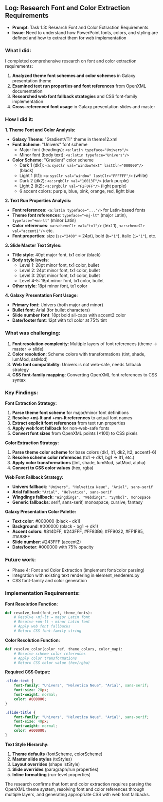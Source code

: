 ## Log: Research Font and Color Extraction Requirements

- **Prompt**: Task 1.3: Research Font and Color Extraction Requirements
- **Issue**: Need to understand how PowerPoint fonts, colors, and styling are defined and how to extract them for web implementation

### What I did:

I completed comprehensive research on font and color extraction requirements:

1. **Analyzed theme font schemes and color schemes** in Galaxy presentation theme
2. **Examined text run properties and font references** from OpenXML documentation
3. **Researched web font fallback strategies** and CSS font-family implementation
4. **Cross-referenced font usage** in Galaxy presentation slides and master

### How I did it:

**1. Theme Font and Color Analysis:**
- **Galaxy Theme**: "GradientVTI" theme in theme12.xml
- **Font Scheme**: "Univers" font scheme
  - Major font (headings): `<a:latin typeface="Univers"/>`
  - Minor font (body text): `<a:latin typeface="Univers"/>`
- **Color Scheme**: "Gradient" color scheme
  - Dark 1 (dk1): `<a:sysClr val="windowText" lastClr="000000"/>` (black)
  - Light 1 (lt1): `<a:sysClr val="window" lastClr="FFFFFF"/>` (white)
  - Dark 2 (dk2): `<a:srgbClr val="10013F"/>` (dark purple)
  - Light 2 (lt2): `<a:srgbClr val="F2F0FF"/>` (light purple)
  - 6 accent colors: purple, blue, pink, orange, red, light blue

**2. Text Run Properties Analysis:**
- **Font references**: `<a:latin typeface="..."/>` for Latin-based fonts
- **Theme font references**: `typeface="+mj-lt"` (major Latin), `typeface="+mn-lt"` (minor Latin)
- **Color references**: `<a:schemeClr val="tx1"/>` (text 1), `<a:schemeClr val="accent1"/>` etc.
- **Font properties**: size (`sz="2400"` = 24pt), bold (`b="1"`), italic (`i="1"`), etc.

**3. Slide Master Text Styles:**
- **Title style**: 40pt major font, tx1 color (black)
- **Body style levels**:
  - Level 1: 28pt minor font, tx1 color, bullet
  - Level 2: 24pt minor font, tx1 color, bullet
  - Level 3: 20pt minor font, tx1 color, bullet
  - Level 4-5: 18pt minor font, tx1 color, bullet
- **Other style**: 18pt minor font, tx1 color

**4. Galaxy Presentation Font Usage:**
- **Primary font**: Univers (both major and minor)
- **Bullet font**: Arial (for bullet characters)
- **Slide number font**: 18pt bold all-caps with accent2 color
- **Date/footer font**: 12pt with tx1 color at 75% tint

### What was challenging:

1. **Font resolution complexity**: Multiple layers of font references (theme → master → slide)
2. **Color resolution**: Scheme colors with transformations (tint, shade, lumMod, satMod)
3. **Web font compatibility**: Univers is not web-safe, needs fallback strategy
4. **CSS font-family mapping**: Converting OpenXML font references to CSS syntax

### Key Findings:

**Font Extraction Strategy:**
1. **Parse theme font scheme** for major/minor font definitions
2. **Resolve +mj-lt and +mn-lt references** to actual font names
3. **Extract explicit font references** from text run properties
4. **Apply web font fallback** for non-web-safe fonts
5. **Convert font sizes** from OpenXML points (×100) to CSS pixels

**Color Extraction Strategy:**
1. **Parse theme color scheme** for base colors (dk1, lt1, dk2, lt2, accent1-6)
2. **Resolve scheme color references** (tx1 → dk1, bg1 → lt1, etc.)
3. **Apply color transformations** (tint, shade, lumMod, satMod, alpha)
4. **Convert to CSS color values** (hex, rgba)

**Web Font Fallback Strategy:**
- **Univers fallback**: `"Univers", "Helvetica Neue", "Arial", sans-serif`
- **Arial fallback**: `"Arial", "Helvetica", sans-serif`
- **Wingdings fallback**: `"Wingdings", "Webdings", "Symbol", monospace`
- **Generic fallbacks**: serif, sans-serif, monospace, cursive, fantasy

**Galaxy Presentation Color Palette:**
- **Text color**: #000000 (black - dk1)
- **Background**: #000000 (black - bg1 → dk1)
- **Accent colors**: #814DFF, #243FFF, #FF83B6, #FF9022, #FF1F85, #1A98FF
- **Slide number**: #243FFF (accent2)
- **Date/footer**: #000000 with 75% opacity

### Future work:

- Phase 4: Font and Color Extraction (implement font/color parsing)
- Integration with existing text rendering in element_renderers.py
- CSS font-family and color generation

### Implementation Requirements:

**Font Resolution Function:**
```python
def resolve_font(font_ref, theme_fonts):
    # Resolve +mj-lt → major Latin font
    # Resolve +mn-lt → minor Latin font
    # Apply web font fallbacks
    # Return CSS font-family string
```

**Color Resolution Function:**
```python
def resolve_color(color_ref, theme_colors, color_map):
    # Resolve scheme color references
    # Apply color transformations
    # Return CSS color value (hex/rgba)
```

**Required CSS Output:**
```css
.slide-text {
    font-family: "Univers", "Helvetica Neue", "Arial", sans-serif;
    font-size: 28px;
    font-weight: normal;
    color: #000000;
}

.slide-title {
    font-family: "Univers", "Helvetica Neue", "Arial", sans-serif;
    font-size: 40px;
    font-weight: normal;
    color: #000000;
}
```

**Text Style Hierarchy:**
1. **Theme defaults** (fontScheme, colorScheme)
2. **Master slide styles** (txStyles)
3. **Layout overrides** (shape lstStyle)
4. **Slide overrides** (paragraph/run properties)
5. **Inline formatting** (run-level properties)

The research confirms that font and color extraction requires parsing the OpenXML theme system, resolving font and color references through multiple layers, and generating appropriate CSS with web font fallbacks.